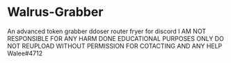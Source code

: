 # Walrus-Grabber
An advanced token grabber ddoser router fryer for discord
I AM NOT RESPONSIBLE FOR ANY HARM DONE
EDUCATIONAL PURPOSES ONLY
DO NOT REUPLOAD WITHOUT PERMISSION
FOR COTACTING AND ANY HELP Walee#4712
